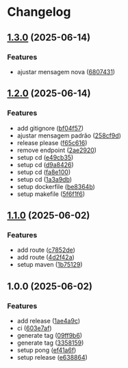# Changelog

## [1.3.0](https://github.com/acnaweb/java-ping/compare/v1.2.0...v1.3.0) (2025-06-14)


### Features

* ajustar mensagem nova ([6807431](https://github.com/acnaweb/java-ping/commit/680743137c26149f8c56db72db186f5622368fdc))

## [1.2.0](https://github.com/acnaweb/java-ping/compare/v1.1.0...v1.2.0) (2025-06-14)


### Features

* add gitignore ([bf04f57](https://github.com/acnaweb/java-ping/commit/bf04f579c31919b0fe3110d90a892445ab69f7c4))
* ajustar mensagem padrão ([258cf9d](https://github.com/acnaweb/java-ping/commit/258cf9da6244f786ea0de640a0394fdbcf6699f4))
* release please ([f65c616](https://github.com/acnaweb/java-ping/commit/f65c616ded7a36aea12ccd8e6625505ebbf85268))
* remove endpoint ([2ae2920](https://github.com/acnaweb/java-ping/commit/2ae2920cae22a4759944ce0dcde0688b8bf80365))
* setup cd ([e49cb35](https://github.com/acnaweb/java-ping/commit/e49cb353723e7bebb227c04f0c0051311531101d))
* setup cd ([d9a8426](https://github.com/acnaweb/java-ping/commit/d9a8426d5121978dc74533c12186cab3db83a22f))
* setup cd ([fa8e100](https://github.com/acnaweb/java-ping/commit/fa8e1001609b32aac3bc289fd5d21a541fbc954f))
* setup cd ([1a3a9db](https://github.com/acnaweb/java-ping/commit/1a3a9dbd4947d512777bc5cb266b67f5a3c84e96))
* setup dockerfile ([be8364b](https://github.com/acnaweb/java-ping/commit/be8364b8ff65d839734e5a055289bf83ddc618ee))
* setup makefile ([5f6f1f6](https://github.com/acnaweb/java-ping/commit/5f6f1f69e6834bb46e9c1ea2343215417cf84094))

## [1.1.0](https://github.com/acnaweb/java-ping/compare/v1.0.0...v1.1.0) (2025-06-02)


### Features

* add route ([c7852de](https://github.com/acnaweb/java-ping/commit/c7852def1b11e3262cdb1df55b063c6874eb1afd))
* add route ([4d2f42a](https://github.com/acnaweb/java-ping/commit/4d2f42a8670dcc3a84131c2f2ddbc64437393904))
* setup maven ([1b75129](https://github.com/acnaweb/java-ping/commit/1b7512993630a5dcf5232d0f442a9abe2c5aad0b))

## 1.0.0 (2025-06-02)


### Features

* add release ([1ae4a9c](https://github.com/acnaweb/java-ping/commit/1ae4a9cc45e3b690becc0a748adb90db3223baf1))
* ci ([603e7af](https://github.com/acnaweb/java-ping/commit/603e7af46958b74025d1205e40bb8ca85852ff4e))
* generate tag ([09ff9b6](https://github.com/acnaweb/java-ping/commit/09ff9b69a2063d8fccc6e5171b9a690705ea9e16))
* generate tag ([3358159](https://github.com/acnaweb/java-ping/commit/3358159700873408fc5c4fd53a2aa174ce2d1617))
* setup pong ([ef41a6f](https://github.com/acnaweb/java-ping/commit/ef41a6f1f76565ca6b628a70ff4ccc8f69648e1c))
* setup release ([e638864](https://github.com/acnaweb/java-ping/commit/e638864a9c14444d4a48c082625fb2c1ce593334))
